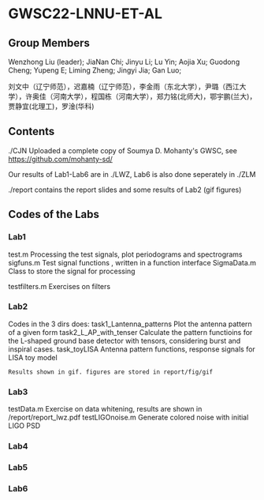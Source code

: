 #  GWSC22-LNNU-ET-AL
## Group Members

Wenzhong Liu (leader); JiaNan Chi; Jinyu Li; Lu Yin; Aojia Xu; Guodong Cheng; Yupeng E; Liming Zheng; Jingyi Jia; Gan Luo;

刘文中（辽宁师范），迟嘉楠（辽宁师范），李金雨（东北大学），尹璐（西江大学），许奥佳（河南大学），程国栋（河南大学），郑力铭(北师大)，鄂宇鹏(兰大)，贾静宜(北理工)，罗淦(华科)

## Contents

./CJN Uploaded a complete copy of Soumya D. Mohanty's GWSC, see https://github.com/mohanty-sd/

Our results of Lab1-Lab6 are in ./LWZ, Lab6 is also done seperately in ./ZLM

./report contains the report slides and some results of Lab2 (gif figures)

## Codes of the Labs


### Lab1

test.m                      Processing the test signals, plot periodograms and spectrograms
sigfuns.m                   Test signal functions , written in a function interface
SigmaData.m                 Class to store the signal for processing

testfilters.m               Exercises on filters

### Lab2

Codes in the 3 dirs does: 
  task1_Lantenna_patterns   Plot the antenna pattern of a given form
  task2_L_AP_with_tenser    Calculate the pattern functioins for the L-shaped ground base detector with tensors, considering burst and inspiral cases.
  task_toyLISA              Antenna pattern functions, response signals for LISA toy model

    Results shown in gif. figures are stored in report/fig/gif
    
### Lab3

testData.m                  Exercise on data whitening, results are shown in /report/report_lwz.pdf
testLIGOnoise.m             Generate colored noise with initial LIGO PSD

### Lab4



### Lab5

### Lab6

